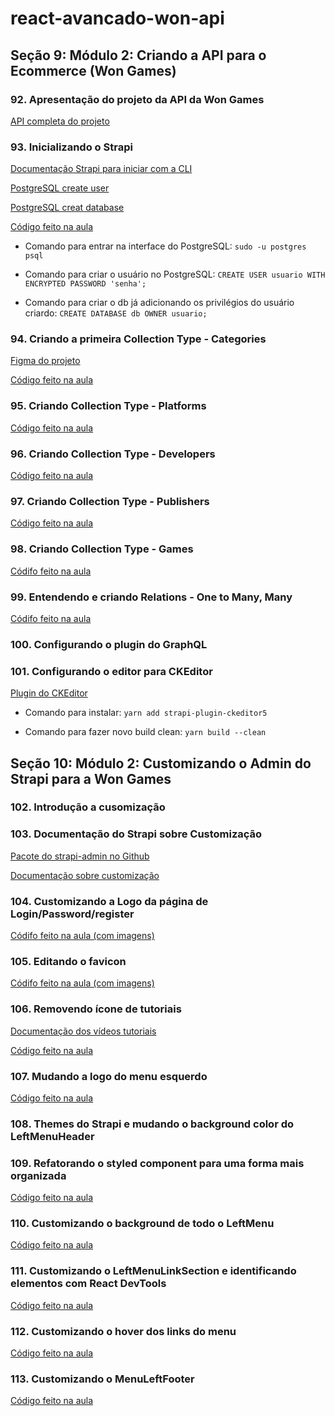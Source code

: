 # react-avancado-won-api

## Seção 9: Módulo 2: Criando a API para o Ecommerce (Won Games)

### 92. Apresentação do projeto da API da Won Games

[API completa do projeto](https://github.com/Won-Games/api)

### 93. Inicializando o Strapi

[Documentação Strapi para iniciar com a CLI](https://strapi.io/documentation/developer-docs/latest/setup-deployment-guides/installation/cli.html)

[PostgreSQL create user](https://www.postgresql.org/docs/current/sql-createuser.html)

[PostgreSQL creat database](https://www.postgresql.org/docs/12/sql-createdatabase.html)

[Código feito na aula](https://github.com/Won-Games/api/commit/42a863360a3cdb605b27841187b4227525274ad4)

* Comando para entrar na interface do PostgreSQL: `sudo -u postgres psql`

* Comando para criar o usuário no PostgreSQL: `CREATE USER usuario WITH ENCRYPTED PASSWORD 'senha';`

* Comando para criar o db já adicionando os privilégios do usuário criardo: `CREATE DATABASE db OWNER usuario;`

### 94. Criando a primeira Collection Type - Categories

[Figma do projeto](https://www.figma.com/file/xwqB4b2hX8yPmp66vRuHLz/Won-Games---Em-Andamento!!?node-id=139%3A0)

[Código feito na aula](https://github.com/Won-Games/api/commit/cbad1f92ab24a47ac930bc5cea2d8166a7de5a40)

### 95. Criando Collection Type - Platforms

[Código feito na aula](https://github.com/Won-Games/api/commit/1d6378d009a85d41f677f080eb7c5c12f5ca4cc9)

### 96. Criando Collection Type - Developers

[Código feito na aula](https://github.com/Won-Games/api/commit/5fca468ee134bc4b5000ac3fd20586800f7418de)

### 97. Criando Collection Type - Publishers

[Código feito na aula](https://github.com/Won-Games/api/commit/5aa8f89e17aa7423fce798350969b2776ea06052)

### 98. Criando Collection Type - Games

[Códifo feito na aula](https://github.com/Won-Games/api/commit/bb27b8946a15f6916fb904d15acc3c39e26e79fd)

### 99. Entendendo e criando Relations - One to Many, Many

[Códifo feito na aula](https://github.com/Won-Games/api/commit/598cf5682a2011669b02a4a1dfa5e33cea361db6)

### 100. Configurando o plugin do GraphQL

### 101. Configurando o editor para CKEditor

[Plugin do CKEditor](https://github.com/Roslovets-Inc/strapi-plugin-ckeditor5)

* Comando para instalar: ```yarn add strapi-plugin-ckeditor5```

* Comando para fazer novo build clean: ```yarn build --clean```

## Seção 10: Módulo 2: Customizando o Admin do Strapi para a Won Games

### 102. Introdução a cusomização

### 103. Documentação do Strapi sobre Customização

[Pacote do strapi-admin no Github](https://github.com/strapi/strapi/tree/master/packages/strapi-admin)

[Documentação sobre customização](https://strapi.io/documentation/developer-docs/latest/development/admin-customization.html#admin-panel-customization)

### 104. Customizando a Logo da página de Login/Password/register

[Códifo feito na aula (com imagens)](https://github.com/Won-Games/api/commit/451606bf62b6c76f614e5c241383b447cf434e7e)

### 105. Editando o favicon

[Códifo feito na aula (com imagens)](https://github.com/Won-Games/api/commit/5bb787d3f34a0de114f9b7e2736483aa09e8da8f)

### 106. Removendo ícone de tutoriais

[Documentação dos vídeos tutoriais](https://strapi.io/documentation/developer-docs/latest/development/admin-customization.html#tutorial-videos)

[Código feito na aula](https://github.com/Won-Games/api/commit/435de71d9a3360745f52e9f984a9cd4b3c21f277)

### 107. Mudando a logo do menu esquerdo

[Código feito na aula](https://github.com/Won-Games/api/commit/f0f6289af06722c39211d7455ff7c7c2adfdf990)

### 108. Themes do Strapi e mudando o background color do LeftMenuHeader

### 109. Refatorando o styled component para uma forma mais organizada

[Código feito na aula](https://github.com/Won-Games/api/commit/eec778ec8bdcebeb2e1925e97d829c5175548eec)

### 110. Customizando o background de todo o LeftMenu

[Código feito na aula](https://github.com/Won-Games/api/commit/a32c3b4f2ad248b2b42f70d61218cedc78b0d1c1)

### 111. Customizando o LeftMenuLinkSection e identificando elementos com React DevTools

[Código feito na aula](https://github.com/Won-Games/api/commit/ddc58f30ddf518c089c55f1eaa7948cacd61ed75)

### 112. Customizando o hover dos links do menu

[Código feito na aula](https://github.com/Won-Games/api/commit/44f7bd0cce166e1463c8e9a22e0b14ffa138cc53)

### 113. Customizando o MenuLeftFooter

[Código feito na aula](https://github.com/Won-Games/api/commit/32ce5033f96ed1d693935c6db47dd4b3b22c8cea)

